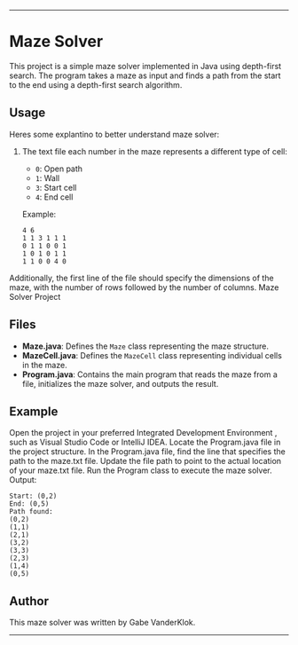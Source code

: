 
---

# Maze Solver

This project is a simple maze solver implemented in Java using depth-first search. The program takes a maze as input and finds a path from the start to the end using a depth-first search algorithm.


## Usage

Heres some explantino to better understand maze solver:

1. The text file each number in the maze represents a different type of cell:
   - `0`: Open path
   - `1`: Wall
   - `3`: Start cell
   - `4`: End cell

   Example:
   ```
   4 6
   1 1 3 1 1 1
   0 1 1 0 0 1
   1 0 1 0 1 1
   1 1 0 0 4 0
   ```
Additionally, the first line of the file should specify the dimensions of the maze, with the number of rows followed by the number of columns.
Maze Solver Project



## Files

- **Maze.java**: Defines the `Maze` class representing the maze structure.
- **MazeCell.java**: Defines the `MazeCell` class representing individual cells in the maze.
- **Program.java**: Contains the main program that reads the maze from a file, initializes the maze solver, and outputs the result.

## Example

Open the project in your preferred Integrated Development Environment , such as Visual Studio Code or IntelliJ IDEA.
Locate the Program.java file in the project structure.
In the Program.java file, find the line that specifies the path to the maze.txt file.
Update the file path to point to the actual location of your maze.txt file.
Run the Program class to execute the maze solver.
Output:
```
Start: (0,2)
End: (0,5)
Path found:
(0,2)
(1,1)
(2,1)
(3,2)
(3,3)
(2,3)
(1,4)
(0,5)
```

## Author

This maze solver was written by Gabe VanderKlok. 

---
